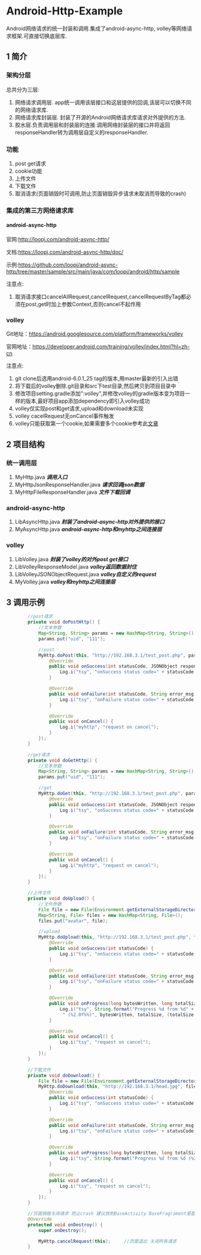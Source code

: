 # Android-Http-Example
Android网络请求的统一封装和调用.集成了android-async-http, volley等网络请求框架.可直接切换底层库.

## 1 简介

### 架构分层

总共分为三层:
1. 网络请求调用层. app统一调用该层接口和这层提供的回调,该层可以切换不同的网络请求库.
1. 网络请求库封装层. 封装了开源的Android网络请求库请求对外提供的方法.
1. 胶水层.负责调用层和封装层的连接.调用网络封装层的接口并将返回responseHandler转为调用层自定义的responseHandler.

### 功能
1. post get请求
1. cookie功能
1. 上传文件
1. 下载文件
1. 取消请求(页面销毁时可调用,防止页面销毁异步请求未取消而导致的crash)

### 集成的第三方网络请求库

#### android-async-http

官网:http://loopj.com/android-async-http/

文档:https://loopj.com/android-async-http/doc/

示例:https://github.com/loopj/android-async-http/tree/master/sample/src/main/java/com/loopj/android/http/sample

注意点:

1. 取消请求接口cancelAllRequest,cancelRequest,cancelRequestByTag都必须在post,get时加上参数Context,否则cancel不起作用

### volley

Git地址：https://android.googlesource.com/platform/frameworks/volley

官网地址：https://developer.android.com/training/volley/index.html?hl=zh-cn

注意点:

1. git clone后选用android-6.0.1_25 tag的版本,用master最新的引入出错
1. 将下载后的volley删除.git目录和src下test目录,然后拷贝到项目目录中
1. 修改项目setting.gradle添加":volley",并修改volley的gradle版本变为项目一样的版本,最好项目app添加dependency即引入volley成功
1. volley仅实现post和get请求,upload和download未实现
1. volley cacelRequest无onCancel事件触发
1. volley只能获取第一个cookie,如果需要多个cookie参考此[文章](http://www.w2bc.com/article/31961)

## 2 项目结构

### 统一调用层
1. MyHttp.java     ***调用入口***
1. MyHttpJsonResponseHandler.java      ***请求回调json数据***
1. MyHttpFileResponseHandler.java      ***文件下载回调***

### android-async-http
1. LibAsyncHttp.java   ***封装了android-async-http对外提供的接口***
1. MyAsyncHttp.java    ***android-async-http和myhttp之间连接层***

### volley
1. LibVolley.java   ***封装了volley的对外post get接口***
1. LibVolleyResponseModel.java  ***volley返回数据封住***
1. LibVolleyJSONObjectRequest.java     ***volley自定义的request***
1. MyVolley.java     ***volley和myhttp之间连接层***

## 3 调用示例

```java
        //post请求
        private void doPostHttp() {
            //文本参数
            Map<String, String> params = new HashMap<String, String>();
            params.put("uid", "111");

            //post
            MyHttp.doPost(this, "http://192.168.3.1/test_post.php", params, new MyHttpJsonResponseHandler() {
                @Override
                public void onSuccess(int statusCode, JSONObject response) {
                    Log.i("tsy", "onSuccess status code=" + statusCode + " response=" + response);
                }

                @Override
                public void onFailure(int statusCode, String error_msg) {
                    Log.i("tsy", "onFailure status code=" + statusCode + " error_msg=" + error_msg);
                }

                @Override
                public void onCancel() {
                    Log.i("myhttp", "request on cancel");
                }
            });
        }

        //get请求
        private void doGetHttp() {
            //文本参数
            Map<String, String> params = new HashMap<String, String>();
            params.put("uid", "111");

            //get
            MyHttp.doGet(this, "http://192.168.3.1/test_post.php", params, new MyHttpJsonResponseHandler() {
                @Override
                public void onSuccess(int statusCode, JSONObject response) {
                    Log.i("tsy", "onSuccess status code=" + statusCode + " response=" + response);
                }

                @Override
                public void onFailure(int statusCode, String error_msg) {
                    Log.i("tsy", "onFailure status code=" + statusCode + " error_msg=" + error_msg);
                }

                @Override
                public void onCancel() {
                    Log.i("myhttp", "request on cancel");
                }
            });
        }

        //上传文件
        private void doUpload() {
            //文件参数
            File file = new File(Environment.getExternalStorageDirectory() + "/girls/head/output_tmp2.jpg");
            Map<String, File> files = new HashMap<String, File>();
            files.put("avatar", file);

            //upload
            MyHttp.doUpload(this, "http://192.168.3.1/test_post.php", files, new MyHttpFileResponseHandler() {
                @Override
                public void onSuccess(int statusCode) {
                    Log.i("tsy", "onSuccess status code=" + statusCode);
                }

                @Override
                public void onFailure(int statusCode, String error_msg) {
                    Log.i("tsy", "onFailure status code=" + statusCode + " error_msg=" + error_msg);
                }

                @Override
                public void onProgress(long bytesWritten, long totalSize) {
                    Log.i("tsy", String.format("Progress %d from %d" +
                     " (%2.0f%%)", bytesWritten, totalSize, (totalSize > 0) ? (bytesWritten * 1.0 / totalSize) * 100 : -1));
                }

                @Override
                public void onCancel() {
                    Log.i("tsy", "request on cancel");
                }
            });
        }

        //下载文件
        private void doDownload() {
            File file = new File(Environment.getExternalStorageDirectory() + "/girls/head/output_tmp2.jpg");    //下载后存储的file位置
            MyHttp.doDownload(this, "http://192.168.3.1/head.jpg", file, new MyHttpFileResponseHandler() {
                @Override
                public void onSuccess(int statusCode) {
                    Log.i("tsy", "onSuccess status code=" + statusCode);
                }

                @Override
                public void onFailure(int statusCode, String error_msg) {
                    Log.i("tsy", "onFailure status code=" + statusCode);
                }

                @Override
                public void onProgress(long bytesWritten, long totalSize) {
                    Log.i("tsy", String.format("Progress %d from %d (%2.0f%%)", bytesWritten, totalSize, (totalSize > 0) ? (bytesWritten * 1.0 / totalSize) * 100 : -1));
                }

                @Override
                public void onCancel() {
                    Log.i("tsy", "request on cancel");
                }
            });
        }

        //页面销毁关闭请求 防止crash 建议放到BaseActivity BaseFragrament里面
        @Override
        protected void onDestroy() {
            super.onDestroy();

            MyHttp.cancelRequest(this);     //页面退出 关闭所有请求
        }
```